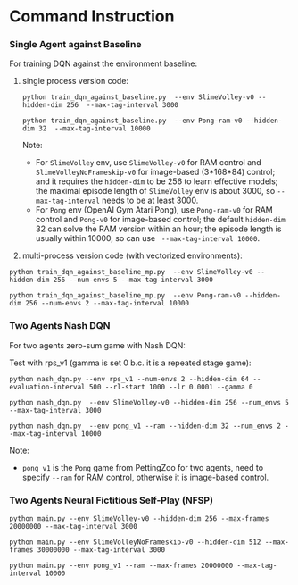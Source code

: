 # Command Instruction

### Single Agent against Baseline

For training DQN against the environment baseline:

1. single process version code:

   `python train_dqn_against_baseline.py  --env SlimeVolley-v0 --hidden-dim 256  --max-tag-interval 3000`

   ```python train_dqn_against_baseline.py  --env Pong-ram-v0 --hidden-dim 32  --max-tag-interval 10000```

   Note: 

   * For `SlimeVolley` env, use `SlimeVolley-v0` for RAM control and `SlimeVolleyNoFrameskip-v0` for image-based (3\*168\*84) control; and it requires the `hidden-dim` to be 256 to learn effective models; the maximal episode length of `SlimeVolley` env is about 3000, so `--max-tag-interval` needs to be at least 3000. 
   * For `Pong` env (OpenAI Gym Atari Pong), use `Pong-ram-v0` for RAM control and `Pong-v0` for image-based control; the default `hidden-dim` 32 can solve the RAM version within an hour; the episode length is usually within 10000, so can use ` --max-tag-interval 10000`.

2. multi-process version code (with vectorized environments):

`python train_dqn_against_baseline_mp.py  --env SlimeVolley-v0 --hidden-dim 256 --num-envs 5 --max-tag-interval 3000` 

`python train_dqn_against_baseline_mp.py  --env Pong-ram-v0 --hidden-dim 256 --num-envs 2 --max-tag-interval 10000` 

### Two Agents Nash DQN

For two agents zero-sum game with Nash DQN:

Test with rps_v1 (gamma is set 0 b.c. it is a repeated stage game):

`python nash_dqn.py --env rps_v1 --num-envs 2 --hidden-dim 64 --evaluation-interval 500 --rl-start 1000 --lr 0.0001 --gamma 0`

`python nash_dqn.py  --env SlimeVolley-v0 --hidden-dim 256 --num_envs 5 --max-tag-interval 3000`

`python nash_dqn.py  --env pong_v1 --ram --hidden-dim 32 --num_envs 2 --max-tag-interval 10000` 

Note: 

* `pong_v1` is the `Pong` game from PettingZoo for two agents, need to specify `--ram` for RAM control, otherwise it is image-based control.

### Two Agents Neural Fictitious Self-Play (NFSP)

`python main.py --env SlimeVolley-v0 --hidden-dim 256 --max-frames 20000000 --max-tag-interval 3000`

`python main.py --env SlimeVolleyNoFrameskip-v0 --hidden-dim 512 --max-frames 30000000 --max-tag-interval 3000`

`python main.py --env pong_v1 --ram --max-frames 20000000 --max-tag-interval 10000`

